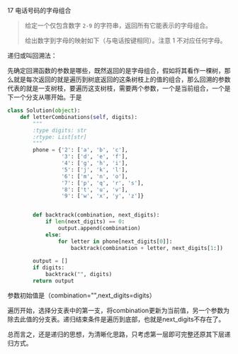 17 电话号码的字母组合

> 给定一个仅包含数字 `2-9` 的字符串，返回所有它能表示的字母组合。
>
> 给出数字到字母的映射如下（与电话按键相同）。注意 1 不对应任何字母。

递归或叫回溯法：

先确定回溯函数的参数是哪些，既然返回的是字母组合，假如将其看作一棵树，那么就是每次返回的就是遍历到树底返回的这条树枝上的值的组合，那么回溯的参数代表的就是一支树枝，要遍历这支树枝，需要两个参数，一个是当前组合，一个是下一个分支从哪开始。于是

```python
class Solution(object):
    def letterCombinations(self, digits):
        """
        :type digits: str
        :rtype: List[str]
        """
        phone = {'2': ['a', 'b', 'c'],
                 '3': ['d', 'e', 'f'],
                 '4': ['g', 'h', 'i'],
                 '5': ['j', 'k', 'l'],
                 '6': ['m', 'n', 'o'],
                 '7': ['p', 'q', 'r', 's'],
                 '8': ['t', 'u', 'v'],
                 '9': ['w', 'x', 'y', 'z']}


        def backtrack(combination, next_digits):
            if len(next_digits) == 0:
                output.append(combination)
            else:
                for letter in phone[next_digits[0]]:
                    backtrack(combination + letter, next_digits[1:])
                    
        output = []
        if digits:
            backtrack("", digits)
        return output

```

参数初始值是（combination="",next_digits=digits）

遍历开始，选择分支表中的第一支，将combination更新为当前值，另一个参数为除去此值的分支表。递归结束条件是遍历到底部，也就是next_digits不存在了。

总而言之，还是递归的思想，为清晰化思路，只考虑第一层即可完整还原其下层递归方式。